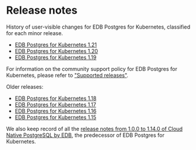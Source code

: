 # Release notes

History of user-visible changes for EDB Postgres for Kubernetes, classified for each minor release.

- [EDB Postgres for Kubernetes 1.21](release_notes/v1.21.md)
- [EDB Postgres for Kubernetes 1.20](release_notes/v1.20.md)
- [EDB Postgres for Kubernetes 1.19](release_notes/v1.19.md)

For information on the community support policy for EDB Postgres for Kubernetes, please
refer to ["Supported releases"](supported_releases.md).

Older releases:

- [EDB Postgres for Kubernetes 1.18](release_notes/old/v1.18.md)
- [EDB Postgres for Kubernetes 1.17](release_notes/old/v1.17.md)
- [EDB Postgres for Kubernetes 1.16](release_notes/old/v1.16.md)
- [EDB Postgres for Kubernetes 1.15](release_notes/old/v1.15.md)

We also keep record of all the
[release notes from 1.0.0 to 1.14.0 of Cloud Native PostgreSQL by EDB](release_notes/edb-cloud-native-postgresql.md),
the predecessor of EDB Postgres for Kubernetes.
